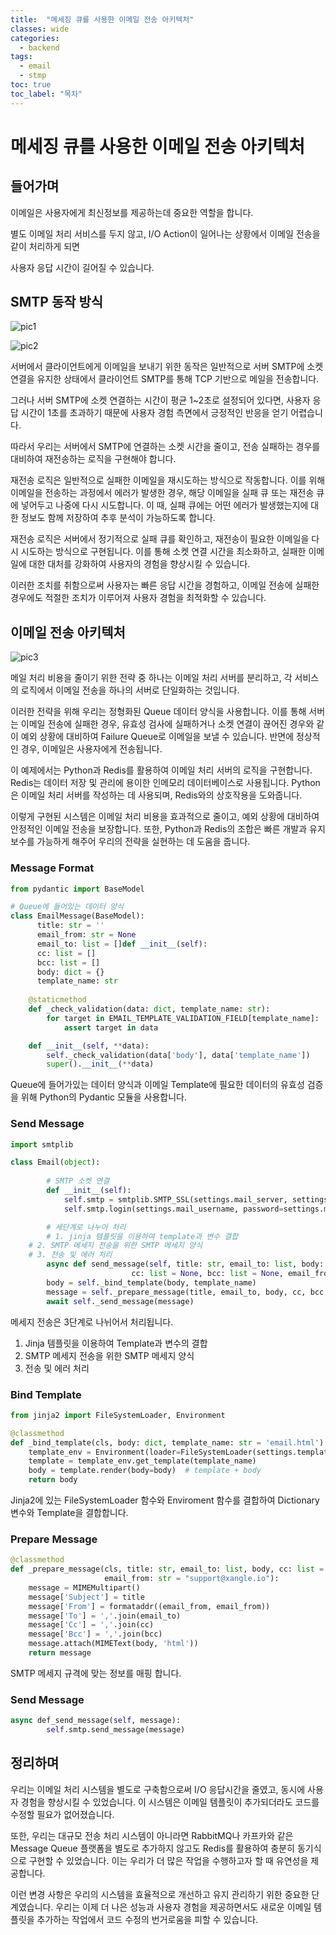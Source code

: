 ```yaml
---
title:  "메세징 큐를 사용한 이메일 전송 아키텍처"
classes: wide
categories: 
  - backend
tags:
  - email
  - stmp
toc: true
toc_label: "목차"
---
```


# 메세징 큐를 사용한 이메일 전송 아키텍처

## 들어가며

이메일은 사용자에게 최신정보를 제공하는데 중요한 역할을 합니다.

별도 이메일 처리 서비스를 두지 않고, I/O Action이 일어나는 상황에서 이메일 전송을 같이 처리하게 되면

사용자 응답 시간이 길어질 수 있습니다.

## SMTP 동작 방식

![pic1](https://whoseop-unique.s3.ap-northeast-2.amazonaws.com/blog/2023-07-01/Untitled.png)

![pic2](https://whoseop-unique.s3.ap-northeast-2.amazonaws.com/blog/2023-07-01/Untitled+1.png)

서버에서 클라이언트에게 이메일을 보내기 위한 동작은 일반적으로 서버 SMTP에 소켓 연결을 유지한 상태에서 클라이언트 SMTP를 통해 TCP 기반으로 메일을 전송합니다.

그러나 서버 SMTP에 소켓 연결하는 시간이 평균 1~2초로 설정되어 있다면, 사용자 응답 시간이 1초를 초과하기 때문에 사용자 경험 측면에서 긍정적인 반응을 얻기 어렵습니다.

따라서 우리는 서버에서 SMTP에 연결하는 소켓 시간을 줄이고, 전송 실패하는 경우를 대비하여 재전송하는 로직을 구현해야 합니다.

재전송 로직은 일반적으로 실패한 이메일을 재시도하는 방식으로 작동합니다. 이를 위해 이메일을 전송하는 과정에서 에러가 발생한 경우, 해당 이메일을 실패 큐 또는 재전송 큐에 넣어두고 나중에 다시 시도합니다. 이 때, 실패 큐에는 어떤 에러가 발생했는지에 대한 정보도 함께 저장하여 추후 분석이 가능하도록 합니다.

재전송 로직은 서버에서 정기적으로 실패 큐를 확인하고, 재전송이 필요한 이메일을 다시 시도하는 방식으로 구현됩니다. 이를 통해 소켓 연결 시간을 최소화하고, 실패한 이메일에 대한 대처를 강화하여 사용자의 경험을 향상시킬 수 있습니다.

이러한 조치를 취함으로써 사용자는 빠른 응답 시간을 경험하고, 이메일 전송에 실패한 경우에도 적절한 조치가 이루어져 사용자 경험을 최적화할 수 있습니다.

## 이메일 전송 아키텍처

![pic3](https://whoseop-unique.s3.ap-northeast-2.amazonaws.com/blog/2023-07-01/undefined_(7).png)

메일 처리 비용을 줄이기 위한 전략 중 하나는 이메일 처리 서버를 분리하고, 각 서비스의 로직에서 이메일 전송을 하나의 서버로 단일화하는 것입니다.

이러한 전략을 위해 우리는 정형화된 Queue 데이터 양식을 사용합니다. 이를 통해 서버는 이메일 전송에 실패한 경우, 유효성 검사에 실패하거나 소켓 연결이 끊어진 경우와 같이 예외 상황에 대비하여 Failure Queue로 이메일을 보낼 수 있습니다. 반면에 정상적인 경우, 이메일은 사용자에게 전송됩니다.

이 예제에서는 Python과 Redis를 활용하여 이메일 처리 서버의 로직을 구현합니다. Redis는 데이터 저장 및 관리에 용이한 인메모리 데이터베이스로 사용됩니다. Python은 이메일 처리 서버를 작성하는 데 사용되며, Redis와의 상호작용을 도와줍니다.

이렇게 구현된 시스템은 이메일 처리 비용을 효과적으로 줄이고, 예외 상황에 대비하여 안정적인 이메일 전송을 보장합니다. 또한, Python과 Redis의 조합은 빠른 개발과 유지보수를 가능하게 해주어 우리의 전략을 실현하는 데 도움을 줍니다.

### Message Format

```python
from pydantic import BaseModel

# Queue에 들어있는 데이터 양식
class EmailMessage(BaseModel):
	  title: str = ''
	  email_from: str = None
	  email_to: list = []def __init__(self):
	  cc: list = []
	  bcc: list = []
	  body: dict = {}
	  template_name: str
    
    @staticmethod
    def _check_validation(data: dict, template_name: str):
        for target in EMAIL_TEMPLATE_VALIDATION_FIELD[template_name]:
            assert target in data

    def __init__(self, **data):
        self._check_validation(data['body'], data['template_name'])
        super().__init__(**data)
```

Queue에 들어가있는 데이터 양식과 이메일 Template에 필요한 데이터의 유효성 검증을 위해 Python의 Pydantic 모듈을 사용합니다. 

### Send Message

```python
import smtplib

class Email(object):
	
		# SMTP 소켓 연결
		def __init__(self):
		    self.smtp = smtplib.SMTP_SSL(settings.mail_server, settings.mail_port)
		    self.smtp.login(settings.mail_username, password=settings.mail_password)

		# 세단계로 나누어 처리
		# 1. jinja 템플릿을 이용하여 template과 변수 결합
    # 2. SMTP 메세지 전송을 위한 SMTP 메세지 양식 
    # 3. 전송 및 에러 처리
		async def send_message(self, title: str, email_to: list, body: dict, template_name: str = 'email.html',
                           cc: list = None, bcc: list = None, email_from: str = "support@xangle.io"):
        body = self._bind_template(body, template_name)
        message = self._prepare_message(title, email_to, body, cc, bcc, email_from)
        await self._send_message(message)
```

메세지 전송은 3단계로 나뉘어서 처리됩니다.

1. Jinja 템플릿을 이용하여 Template과 변수의 결합
2. SMTP 메세지 전송을 위한 SMTP 메세지 양식
3. 전송 및 에러 처리

### Bind Template

```python
from jinja2 import FileSystemLoader, Environment

@classmethod
def _bind_template(cls, body: dict, template_name: str = 'email.html'):
    template_env = Environment(loader=FileSystemLoader(settings.template_folder))
    template = template_env.get_template(template_name)
    body = template.render(body=body)  # template + body
    return body
```

Jinja2에 있는 FileSystemLoader 함수와 Enviroment 함수를 결합하여 Dictionary 변수와 Template을 결합합니다.

### Prepare Message

```python
@classmethod
def _prepare_message(cls, title: str, email_to: list, body, cc: list = None, bcc: list = None,
                     email_from: str = "support@xangle.io"):
    message = MIMEMultipart()
    message['Subject'] = title
    message['From'] = formataddr((email_from, email_from))
    message['To'] = ','.join(email_to)
    message['Cc'] = ','.join(cc)
    message['Bcc'] = ','.join(bcc)
    message.attach(MIMEText(body, 'html'))
    return message
```

SMTP 메세지 규격에 맞는 정보를 매핑 합니다.

### Send Message

```python
async def_send_message(self, message):
		self.smtp.send_message(message)
```

## 정리하며

우리는 이메일 처리 시스템을 별도로 구축함으로써 I/O 응답시간을 줄였고, 동시에 사용자 경험을 향상시킬 수 있었습니다. 이 시스템은 이메일 템플릿이 추가되더라도 코드를 수정할 필요가 없어졌습니다.

또한, 우리는 대규모 전송 처리 시스템이 아니라면 RabbitMQ나 카프카와 같은 Message Queue 플랫폼을 별도로 추가하지 않고도 Redis를 활용하여 충분히 동기식으로 구현할 수 있었습니다. 이는 우리가 더 많은 작업을 수행하고자 할 때 유연성을 제공합니다.

이런 변경 사항은 우리의 시스템을 효율적으로 개선하고 유지 관리하기 위한 중요한 단계였습니다. 우리는 이제 더 나은 성능과 사용자 경험을 제공하면서도 새로운 이메일 템플릿을 추가하는 작업에서 코드 수정의 번거로움을 피할 수 있습니다.